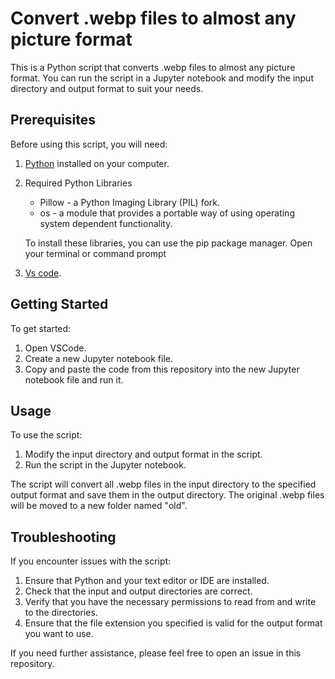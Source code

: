# Convert .webp files to almost any picture format

This is a Python script that converts .webp files to almost any picture format. You can run the script in a Jupyter notebook and modify the input directory and output format to suit your needs.

## Prerequisites

Before using this script, you will need:

1. [Python](https://www.python.org) installed on your computer.
2.  Required Python Libraries
    - Pillow - a Python Imaging Library (PIL) fork.
    - os - a module that provides a portable way of using operating system dependent functionality.
    
    To install these libraries, you can use the pip package manager. Open your terminal or command prompt 

3. [Vs code](https://code.visualstudio.com).

## Getting Started

To get started:

1. Open VSCode.
2. Create a new Jupyter notebook file.
3. Copy and paste the code from this repository into the new Jupyter notebook file and run it.

## Usage

To use the script:

1. Modify the input directory and output format in the script.
2. Run the script in the Jupyter notebook.

The script will convert all .webp files in the input directory to the specified output format and save them in the output directory. The original .webp files will be moved to a new folder named "old".

## Troubleshooting

If you encounter issues with the script:

1. Ensure that Python and your text editor or IDE are installed.
2. Check that the input and output directories are correct.
3. Verify that you have the necessary permissions to read from and write to the directories.
4. Ensure that the file extension you specified is valid for the output format you want to use.

If you need further assistance, please feel free to open an issue in this repository.
